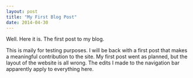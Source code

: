 ```yaml
---
layout: post
title: "My First Blog Post"
date: 2014-04-30
---
```


Well. Here it is. The first post to my blog.

This is maily for testing purposes. I will be back with a first post that makes a meaningful contribution to the site.
My first post went as planned, but the layout of the website is all wrong. The edits I made to the navigation bar apparently apply to everything here.
